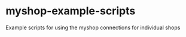 myshop-example-scripts
======================

Example scripts for using the myshop connections for individual shops
